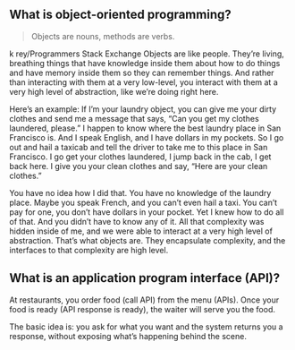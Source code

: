 ## What is object-oriented programming?
>Objects are nouns, methods are verbs.

k rey/Programmers Stack Exchange
Objects are like people. They’re living, breathing things that have knowledge inside them about how to do things and have memory inside them so they can remember things. And rather than interacting with them at a very low-level, you interact with them at a very high level of abstraction, like we’re doing right here.

Here’s an example: If I’m your laundry object, you can give me your dirty clothes and send me a message that says, “Can you get my clothes laundered, please.” I happen to know where the best laundry place in San Francisco is. And I speak English, and I have dollars in my pockets. So I go out and hail a taxicab and tell the driver to take me to this place in San Francisco. I go get your clothes laundered, I jump back in the cab, I get back here. I give you your clean clothes and say, “Here are your clean clothes.”

You have no idea how I did that. You have no knowledge of the laundry place. Maybe you speak French, and you can’t even hail a taxi. You can’t pay for one, you don’t have dollars in your pocket. Yet I knew how to do all of that. And you didn’t have to know any of it. All that complexity was hidden inside of me, and we were able to interact at a very high level of abstraction. That’s what objects are. They encapsulate complexity, and the interfaces to that complexity are high level.

## What is an application program interface (API)?
At restaurants, you order food (call API) from the menu (APIs). Once your food is ready (API response is ready), the waiter will serve you the food.

The basic idea is: you ask for what you want and the system returns you a response, without exposing what’s happening behind the scene.